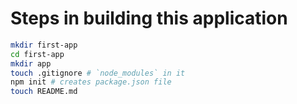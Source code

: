 # Steps in building this application

```bash
mkdir first-app
cd first-app
mkdir app
touch .gitignore # `node_modules` in it
npm init # creates package.json file
touch README.md
```